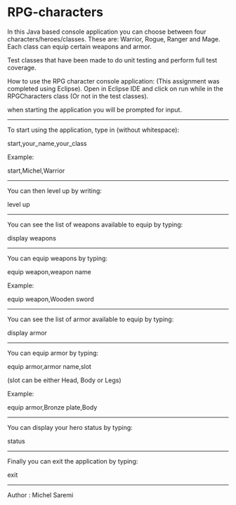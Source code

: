 # RPG-characters

In this Java based console application you can choose between four characters/heroes/classes.
These are: Warrior, Rogue, Ranger and Mage.
Each class can equip certain weapons and armor.



Test classes that have been made to do unit testing and perform full test coverage.



How to use the RPG character console application:
(This assignment was completed using Eclipse).
Open in Eclipse IDE and click on run while in the RPGCharacters class (Or not in the test classes).


when starting the application you will be prompted for input.

---------------------------------------------------------
To start using the application, type in (without whitespace):

start,your_name,your_class

Example:

start,Michel,Warrior

--------------------------------------------------------
You can then level up by writing:

level up

--------------------------------------------------------
You can see the list of weapons available to equip by typing:

display weapons

--------------------------------------------------------
You can equip weapons by typing:

equip weapon,weapon name

Example:

equip weapon,Wooden sword

-------------------------------------------------------
You can see the list of armor available to equip by typing:

display armor

-------------------------------------------------------
You can equip armor by typing:

equip armor,armor name,slot

(slot can be either Head, Body or Legs)

Example:

equip armor,Bronze plate,Body

--------------------------------------------------------
You can display your hero status by typing:

status

--------------------------------------------------------
Finally you can exit the application by typing:

exit




------------------------------------------------------
Author :  Michel Saremi
